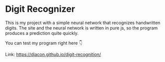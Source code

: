 # Digit Recognizer

This is my project with a simple neural network that recognizes handwritten digits. The site and the neural network is written in pure js, so the program produces a prediction quite quickly.

You can test my program right here 👇

Link: https://djacon.github.io/digit-recognition/
